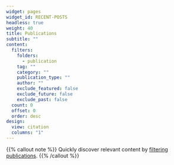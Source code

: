 ```yaml
---
widget: pages
widget_id: RECENT-POSTS
headless: true
weight: 40
title: Publications
subtitle: ""
content:
  filters:
    folders:
      - publication
    tag: ""
    category: ""
    publication_type: ""
    author: ""
    exclude_featured: false
    exclude_future: false
    exclude_past: false
  count: 0
  offset: 0
  order: desc
design:
  view: citation
  columns: "1"
---
```


{{% callout note %}}
Quickly discover relevant content by [filtering publications](./publication/).
{{% /callout %}}